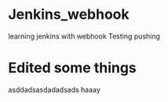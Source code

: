 # Jenkins_webhook
learning jenkins with webhook
Testing pushing
# Edited some things
asddadsasdadadsads
haaay
